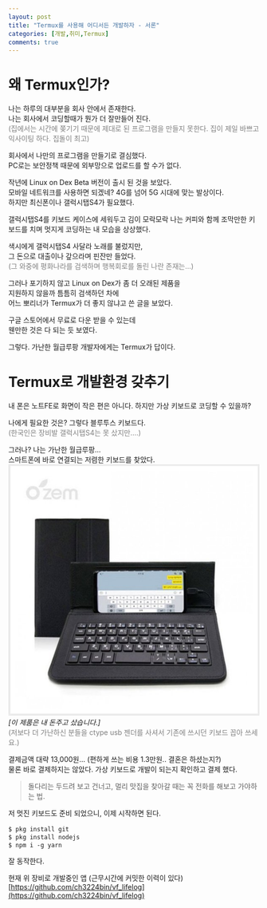 ```yaml
---
layout: post
title: "Termux를 사용해 어디서든 개발하자 - 서론"
categories: [개발,취미,Termux]
comments: true
---
```

# 왜 Termux인가?
나는 하루의 대부분을 회사 안에서 존재한다.  
나는 회사에서 코딩할때가 뭔가 더 잘만들어 진다.  
<span style="color:gray;">(집에서는 시간에 쫒기기 때문에 제대로 된 프로그램을 만들지 못한다. 집이 제일 바쁘고 익사이팅 하다. 집돌이 최고)</span> 

회사에서 나만의 프로그램을 만들기로 결심했다.  
PC로는 보안정책 때문에 외부망으로 업로드를 할 수가 없다.  

작년에 Linux on Dex Beta 버전이 출시 된 것을 보았다.  
모바일 네트워크를 사용하면 되겠네? 4G를 넘어 5G 시대에 맞는 발상이다.  
하지만 최신폰이나 갤럭시탭S4가 필요했다.  

갤럭시탭S4를 키보드 케이스에 세워두고 김이 모락모락 나는 커피와 함께 조막만한 키보드를 치며 멋지게 코딩하는 내 모습을 상상했다.  

색시에게 갤럭시탭S4 사달라 노래를 불렀지만,  
그 돈으로 대출이나 갚으라며 핀잔만 들었다.  
<span style="color:gray;">(그 와중에 평화나라를 검색하며 행복회로를 돌린 나란 존재는...)</span> 

그러나 포기하지 않고 Linux on Dex가 좀 더 오래된 제품을  
지원하지 않을까 틈틈히 검색하던 차에  
어느 뽀리너가 Termux가 더 좋지 않냐고 쓴 글을 보았다.  

구글 스토어에서 무료로 다운 받을 수 있는데  
웬만한 것은 다 되는 듯 보였다.

그렇다. 가난한 월급루팡 개발자에게는 Termux가 답이다.  

# Termux로 개발환경 갖추기
내 폰은 노트FE로 화면이 작은 편은 아니다. 하지만 가상 키보드로 코딩할 수 있을까?

나에게 필요한 것은? 그렇다 블루투스 키보드다.  
<span style="color:gray;">(한국인은 장비발 갤럭시탭S4는 못 샀지만....)</span> 

그러나? 나는 가난한 월급루팡...  
스마트폰에 바로 연결되는 저렴한 키보드를 찾았다.  
![alt keyboard](/images/posts/2019-08-20/ozem-keyboard.jpg)*[이 제품은 내 돈주고 샀습니다.]*  
<span style="color:gray;">(저보다 더 가난하신 분들을 ctype usb 젠더를 사셔서 기존에 쓰시던 키보드 꼽아 쓰세요.)</span>

결제금액 대략 13,000원... (편하게 쓰는 비용 1.3만원.. 결혼은 하셨는지?)  
물론 바로 결제하지는 않았다. 가상 키보드로 개발이 되는지 확인하고 결제 했다.
> 돌다리는 두드려 보고 건너고, 멀리 맛집을 찾아갈 때는 꼭 전화를 해보고 가야하는 법.  

저 멋진 키보드도 준비 되었으니, 이제 시작하면 된다.  
```
$ pkg install git
$ pkg install nodejs
$ npm i -g yarn
```
잘 동작한다.

현재 위 장비로 개발중인 앱 (근무시간에 커밋한 이력이 있다) 
[https://github.com/ch3224bin/vf_lifelog](https://github.com/ch3224bin/vf_lifelog)
